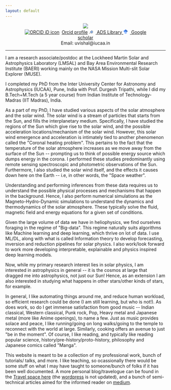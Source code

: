 ```yaml
---
layout: default
---
```


<figure>
<center>
<img src="{{site.url}}/img/me.jpg" height=500>
<figcaption>
<div itemscope itemtype="https://schema.org/Person"><a itemprop="sameAs" content="https://orcid.org/0000-0002-9253-6093" href="https://orcid.org/0000-0002-9253-6093" target="orcid.widget" rel="me noopener noreferrer" style="vertical-align:top;"><img src="https://orcid.org/sites/default/files/images/orcid_16x16.png" style="width:1em;margin-right:.5em;" alt="ORCID iD icon">Orcid profile</a> <a href="https://ui.adsabs.harvard.edu/public-libraries/8OTQLTKTQJ61YPMhZ8dIjA">  <img src="img/adslogo.svg" style="width:1em;margin-right:.5em;" alt="Gscholar">  ADS Library  </a>  <a href="https://scholar.google.com/citations?user=whROWPoAAAAJ&hl=en"> <img src="img/gscholar.png" style="width:1em;margin-right:.5em;" alt="Gscholar"> Google scholar </a> </div>

<div> Email: uvishal@iucaa.in </div>
</figcaption>
</center>
</figure>

* * *

I am a research associate/postdoc at the Lockheed Martin Solar and Astrophysics Laboratory (LMSAL) and Bay Area Environmental Research Institute (BAERI) working mainly on the NASA Mission Multi-slit Solar Explorer (MUSE). 

I completed my PhD from the Inter University Center for Astronomy and Astrophysics (IUCAA), Pune, India with Prof. Durgesh Tripathi, while I did my B.Tech+M.Tech (a 5 year course) from Indian Institute of Technology-Madras (IIT Madras), India.

As a part of my PhD, I have studied various aspects of the solar atmosphere and the solar wind. The solar wind is a stream of particles that starts from the Sun, and fills the interplanetary medium. Specifically, I have studied the regions of the Sun which give rise to the solar wind, and the possible acceleration locations/mechanism of the solar wind. However, this solar wind emergence and acceleration is intimately tied to another phenomenon called the "Coronal heating problem". This pertains to the fact that the temperature of the solar atmosphere increases as we move away from the surface of the Sun -- prompting us to think of possible energy source which dumps energy in the corona. I performed these studies predominantly using remote sensing spectroscopic and photometric observations of the Sun. Furthermore, I also studied the solar wind itself, and the effects it causes down here on the Earth -- i.e, in other words, the "Space weather".

Understanding and performing inferences from these data requires us to understand the possible physical processes and mechanisms that happen in the background. Hence, I also perform numerical simulations as the Magneto-Hydro-Dynamic simulations to understand the dynamics and thermodynamics of the solar atmosphere. These typically solve the fluid, magnetic field and energy equations for a given set of conditions. 

Given the large volume of data we have in heliophysics, we find ourselves foraging in the regime of "Big-data". This regime naturally suits algorithms like Machine learning and deep learning, which thrive on lot of data. I use ML/DL, along with what is called Information theory to develop forecasting, inversion and reduction pipelines for solar physics. I also work/look forward to work more developing interpretable, explainable and physics inspired deep learning models.

Now, while my primary research interest lies in solar physics, I am interested in astrophysics in general -- it is the cosmos at large that dragged me into astrophysics, not just our Sun! Hence, as an extension I am also interested in studying what happens in other stars/other kinds of stars, for example.

In general, I like automating things around me, and reduce human workload, so efficient research could be done (I am still learning, but who is not!). As does work, so do I get immense satisfaction from good music -- Indian classical, Western classical, Punk rock, Pop, Heavy metal and Japanese metal (more like Anime openings), to name a few. Just as music provides solace and peace, I like running/going on long walks/going to the temple to reconnect with the world at large. Similarly, cooking offers an avenue to just "be in the moment". Of course, I like reading, and typically like reading popular science, history/pre-history/proto-history, philosophy and Japanese comics called "Manga".

This website is meant to be a collection of my professional work, bunch of tutorials/ talks, and more. I like teaching, so ocassionally there would be some stuff on what I may have taught to someone/bunch of folks if it has been well documented. A more personal blog/travelogue can be found in the [Travel space here]({{site.url}}/pages/travel.html) (the [wordpress](https://vishalupendran.wordpress.com/) is not updated), and a bunch of semi-technical articles aimed for the informed reader on [medium](https://medium.com/@uvishal1995).
